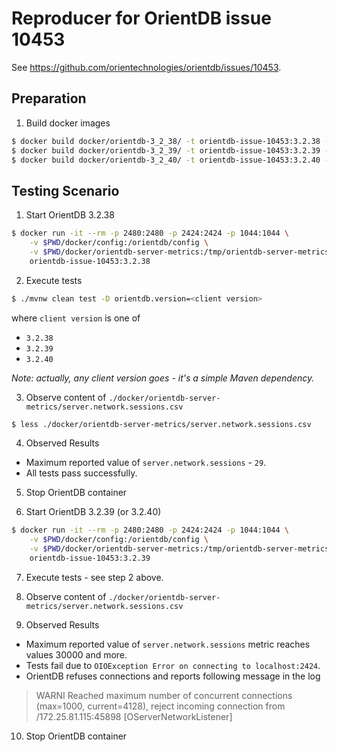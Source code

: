 # Reproducer for OrientDB issue 10453

See https://github.com/orientechnologies/orientdb/issues/10453.

## Preparation

1. Build docker images

```bash
$ docker build docker/orientdb-3_2_38/ -t orientdb-issue-10453:3.2.38 --build-context scripts=docker/scripts
$ docker build docker/orientdb-3_2_39/ -t orientdb-issue-10453:3.2.39 --build-context scripts=docker/scripts
$ docker build docker/orientdb-3_2_40/ -t orientdb-issue-10453:3.2.40 --build-context scripts=docker/scripts
```

## Testing Scenario

1. Start OrientDB 3.2.38

```bash
$ docker run -it --rm -p 2480:2480 -p 2424:2424 -p 1044:1044 \
    -v $PWD/docker/config:/orientdb/config \
    -v $PWD/docker/orientdb-server-metrics:/tmp/orientdb-server-metrics.csv \
    orientdb-issue-10453:3.2.38
```

2. Execute tests

```bash
$ ./mvnw clean test -D orientdb.version=<client version>
```

where `client version` is one of
- `3.2.38`
- `3.2.39`
- `3.2.40`

_Note: actually, any client version goes - it's a simple Maven dependency._

3. Observe content of `./docker/orientdb-server-metrics/server.network.sessions.csv`

```bash
$ less ./docker/orientdb-server-metrics/server.network.sessions.csv
```

4. Observed Results

- Maximum reported value of `server.network.sessions` - `29`.
- All tests pass successfully.

5. Stop OrientDB container

6. Start OrientDB 3.2.39 (or 3.2.40)

```bash
$ docker run -it --rm -p 2480:2480 -p 2424:2424 -p 1044:1044 \
    -v $PWD/docker/config:/orientdb/config \
    -v $PWD/docker/orientdb-server-metrics:/tmp/orientdb-server-metrics.csv \
    orientdb-issue-10453:3.2.39
``` 

7. Execute tests - see step 2 above.
8. Observe content of `./docker/orientdb-server-metrics/server.network.sessions.csv`

9. Observed Results

- Maximum reported value of `server.network.sessions` metric reaches values 30000 and more.
- Tests fail due to `OIOException Error on connecting to localhost:2424`. 
- OrientDB refuses connections and reports following message in the log

> WARNI Reached maximum number of concurrent connections (max=1000, current=4128), reject incoming connection from
> /172.25.81.115:45898 [OServerNetworkListener]

10. Stop OrientDB container
